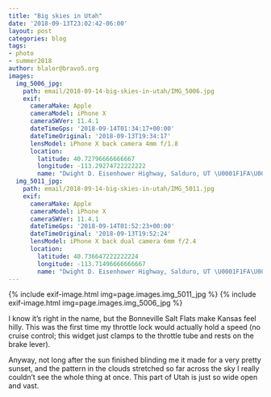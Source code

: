 ```yaml
---
title: "Big skies in Utah"
date: '2018-09-13T23:02:42-06:00'
layout: post
categories: blog
tags:
- photo
- summer2018
author: blalor@bravo5.org
images:
  img_5006_jpg:
    path: email/2018-09-14-big-skies-in-utah/IMG_5006.jpg
    exif:
      cameraMake: Apple
      cameraModel: iPhone X
      cameraSWVer: 11.4.1
      dateTimeGps: '2018-09-14T01:34:17+00:00'
      dateTimeOriginal: '2018-09-13T19:34:17'
      lensModel: iPhone X back camera 4mm f/1.8
      location:
        latitude: 40.72796666666667
        longitude: -113.29274722222222
        name: "Dwight D. Eisenhower Highway, Salduro, UT \U0001F1FA\U0001F1F8"
  img_5011_jpg:
    path: email/2018-09-14-big-skies-in-utah/IMG_5011.jpg
    exif:
      cameraMake: Apple
      cameraModel: iPhone X
      cameraSWVer: 11.4.1
      dateTimeGps: '2018-09-14T01:52:23+00:00'
      dateTimeOriginal: '2018-09-13T19:52:24'
      lensModel: iPhone X back dual camera 6mm f/2.4
      location:
        latitude: 40.736647222222224
        longitude: -113.71496666666667
        name: "Dwight D. Eisenhower Highway, Salduro, UT \U0001F1FA\U0001F1F8"
---
```


{% include exif-image.html img=page.images.img_5011_jpg %}
{% include exif-image.html img=page.images.img_5006_jpg %}

I know it’s right in the name, but the Bonneville Salt Flats make Kansas feel hilly. This was the first time my throttle lock would actually hold a speed (no cruise control; this widget just clamps to the throttle tube and rests on the brake lever). 

Anyway, not long after the sun finished blinding me it made for a very pretty sunset, and the pattern in the clouds stretched so far across the sky I really couldn’t see the whole thing at once. This part of Utah is just so wide open and vast. 






